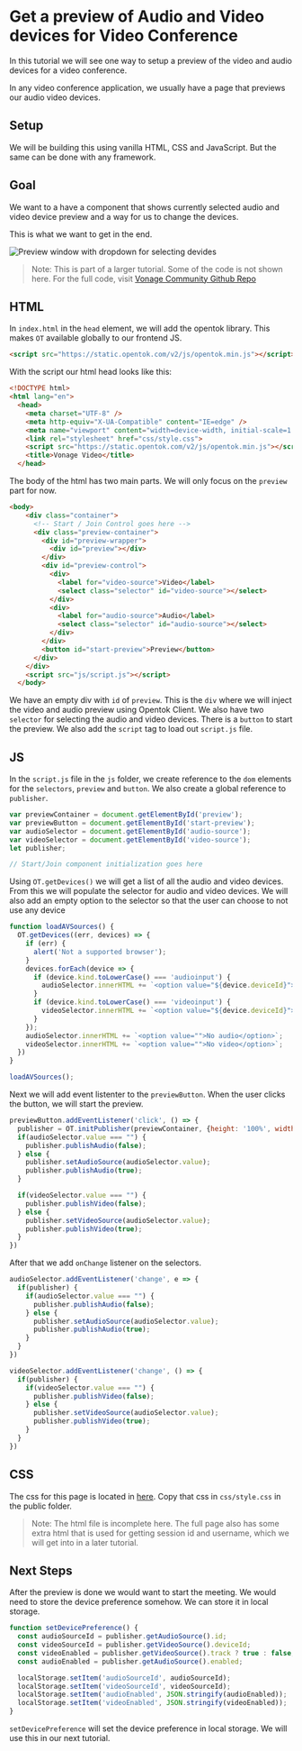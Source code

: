 # Get a preview of Audio and Video devices for Video Conference

In this tutorial we will see one way to setup a preview of the video and audio devices for a video conference. 

In any video conference application, we usually have a page that previews our audio video devices.

## Setup

We will be building this using vanilla HTML, CSS and JavaScript. But the same can be done with any framework.

## Goal

We want to a have a component that shows currently selected audio and video device preview and a way for us to change the devices.

This is what we want to get in the end.

![Preview window with dropdown for selecting devides](https://i.ibb.co/J7GkQRy/preview.png)

> Note: This is part of a larger tutorial. Some of the code is not shown here. For the full code, visit [Vonage Community Github Repo](https://github.com/Vonage-Community/tutorial-video-js-video_conference_application)

## HTML

In `index.html` in the `head` element, we will add the opentok library. This makes `OT` available globally to our frontend JS.

```html
<script src="https://static.opentok.com/v2/js/opentok.min.js"></script>
```

With the script our html head looks like this:

```html
<!DOCTYPE html>
<html lang="en">
  <head>
    <meta charset="UTF-8" />
    <meta http-equiv="X-UA-Compatible" content="IE=edge" />
    <meta name="viewport" content="width=device-width, initial-scale=1.0" />
    <link rel="stylesheet" href="css/style.css">
    <script src="https://static.opentok.com/v2/js/opentok.min.js"></script>
    <title>Vonage Video</title>
  </head>
```

The body of the html has two main parts. We will only focus on the `preview` part for now.

```html
<body>
    <div class="container">
      <!-- Start / Join Control goes here -->
      <div class="preview-container">
        <div id="preview-wrapper">
          <div id="preview"></div>
        </div>
        <div id="preview-control">
          <div>
            <label for="video-source">Video</label>
            <select class="selector" id="video-source"></select>
          </div>
          <div>
            <label for="audio-source">Audio</label>
            <select class="selector" id="audio-source"></select>
          </div>
        </div>
        <button id="start-preview">Preview</button>
      </div>
    </div>
    <script src="js/script.js"></script>
  </body>
```

We have an empty div with `id` of `preview`. This is the `div` where we will inject the video and audio preview using Opentok Client. We also have two `selector` for selecting the audio and video devices. There is a `button` to start the preview. We also add the `script` tag to load out `script.js` file.

## JS
In the `script.js` file in the `js` folder, we create reference to the `dom` elements for the `selectors`, `preview` and `button`. We also create a global reference to `publisher`. 

```js
var previewContainer = document.getElementById('preview');
var previewButton = document.getElementById('start-preview');
var audioSelector = document.getElementById('audio-source');
var videoSelector = document.getElementById('video-source');
let publisher;

// Start/Join component initialization goes here
```

Using `OT.getDevices()` we will get a list of all the audio and video devices. From this we will populate the selector for audio and video devices. We will also add an empty option to the selector so that the user can choose to not use any device

```js
function loadAVSources() {
  OT.getDevices((err, devices) => {
    if (err) {
      alert('Not a supported browser');
    }
    devices.forEach(device => {
      if (device.kind.toLowerCase() === 'audioinput') {
        audioSelector.innerHTML += `<option value="${device.deviceId}">${device.label}</option>`;
      }
      if (device.kind.toLowerCase() === 'videoinput') {
        videoSelector.innerHTML += `<option value="${device.deviceId}">${device.label}</option>`;
      }
    });
    audioSelector.innerHTML += `<option value="">No audio</option>`;
    videoSelector.innerHTML += `<option value="">No video</option>`; 
  })
}

loadAVSources();
```

Next we will add event listenter to the `previewButton`. When the user clicks the button, we will start the preview.

```js
previewButton.addEventListener('click', () => {
  publisher = OT.initPublisher(previewContainer, {height: '100%', width: '100%'})
  if(audioSelector.value === "") {
    publisher.publishAudio(false);
  } else {
    publisher.setAudioSource(audioSelector.value);
    publisher.publishAudio(true);
  }

  if(videoSelector.value === "") {
    publisher.publishVideo(false);
  } else {
    publisher.setVideoSource(audioSelector.value);
    publisher.publishVideo(true);
  }
})
```

After that we add `onChange` listener on the selectors.

```js
audioSelector.addEventListener('change', e => {
  if(publisher) {
    if(audioSelector.value === "") {
      publisher.publishAudio(false);
    } else {
      publisher.setAudioSource(audioSelector.value);
      publisher.publishAudio(true);
    }
  }
})

videoSelector.addEventListener('change', () => {
  if(publisher) {
    if(videoSelector.value === "") {
      publisher.publishVideo(false);
    } else {
      publisher.setVideoSource(audioSelector.value);
      publisher.publishVideo(true);
    }
  }
})
```

## CSS

The css for this page is located in [here](https://raw.githubusercontent.com/Vonage-Community/tutorial-video-js-video_conference_application/main/public/css/style.css). Copy that css in `css/style.css` in the public folder.

> Note: The html file is incomplete here. The full page also has some extra html that is used for getting session id and username, which we will get into in a later tutorial.

## Next Steps

After the preview is done we would want to start the meeting. We would need to store the device preference somehow. We can store it in local storage.

```js
function setDevicePreference() {
  const audioSourceId = publisher.getAudioSource().id;
  const videoSourceId = publisher.getVideoSource().deviceId;
  const videoEnabled = publisher.getVideoSource().track ? true : false;
  const audioEnabled = publisher.getAudioSource().enabled;

  localStorage.setItem('audioSourceId', audioSourceId);
  localStorage.setItem('videoSourceId', videoSourceId);
  localStorage.setItem('audioEnabled', JSON.stringify(audioEnabled));
  localStorage.setItem('videoEnabled', JSON.stringify(videoEnabled));
}
```

`setDevicePreference` will set the device preference in local storage. We will use this in our next tutorial. 

